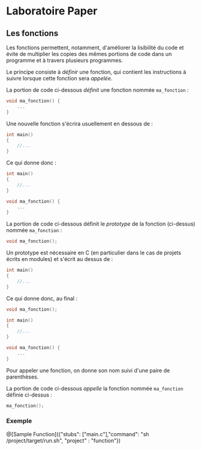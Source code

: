 # Laboratoire Paper

## Les fonctions

Les fonctions permettent, notamment, d'améliorer la lisibilité du code et évite de multiplier les copies des mêmes portions de code dans un programme et à travers plusieurs programmes.

Le principe consiste à *définir* une fonction, qui contient les instructions à suivre lorsque cette fonction sera *appelée*.

La portion de code ci-dessous *définit* une fonction nommée `ma_fonction` :
```C
void ma_fonction() {
	...
}
```

Une nouvelle fonction s'écrira usuellement en dessous de :
```C
int main()
{
    //...
}
```

Ce qui donne donc : 
```C
int main()
{
    //...
}

void ma_fonction() {
	...
}
```

La portion de code ci-dessous définit le *prototype* de la fonction (ci-dessus) nommée `ma_fonction` :
```C
void ma_fonction();
```

Un prototype est nécessaire en C (en particulier dans le cas de projets écrits en modules) et s'écrit au dessus de :
```C
int main()
{
    //...
}
```

Ce qui donne donc, au final : 
```C
void ma_fonction();

int main()
{
    //...
}

void ma_fonction() {
	...
}
```

Pour appeler une fonction, on donne son nom suivi d'une paire de parenthèses.

La portion de code ci-dessous *appelle* la fonction nommée `ma_fonction` définie ci-dessus :
```C
ma_fonction();
```



### Exemple

@[Sample Function]({"stubs": ["main.c"],"command": "sh /project/target/run.sh", "project" : "function"})